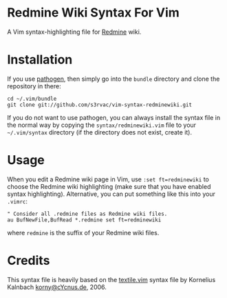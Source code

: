 Redmine Wiki Syntax For Vim
===========================

A Vim syntax-highlighting file for [Redmine](http://www.redmine.org/) wiki.

Installation
============

If you use [pathogen](https://github.com/tpope/vim-pathogen), then simply go into the `bundle` directory and clone the repository in there:
```
cd ~/.vim/bundle
git clone git://github.com/s3rvac/vim-syntax-redminewiki.git
```
If you do not want to use pathogen, you can always install the syntax file in the normal way by copying the `syntax/redminewiki.vim` file to your `~/.vim/syntax` directory (if the directory does not exist, create it).

Usage
=====

When you edit a Redmine wiki page in Vim, use `:set ft=redminewiki` to choose the Redmine wiki highlighting (make sure that you have enabled syntax highlighting). Alternative, you can put something like this into your `.vimrc`:
```
" Consider all .redmine files as Redmine wiki files.
au BufNewFile,BufRead *.redmine set ft=redminewiki
```
where `redmine` is the suffix of your Redmine wiki files.

Credits
=======

This syntax file is heavily based on the [textile.vim](http://rubychan.de/share/textile.vim) syntax file by Kornelius Kalnbach <korny@cYcnus.de>, 2006.
